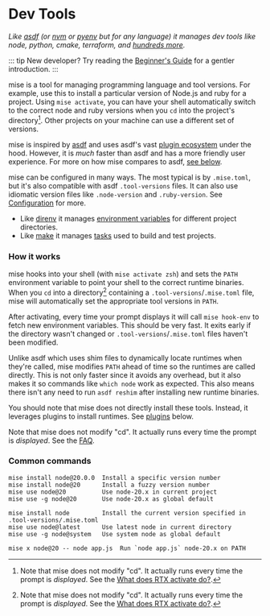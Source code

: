---
---

# Dev Tools

_Like [asdf](https://asdf-vm.com) (or [nvm](https://github.com/nvm-sh/nvm) or [pyenv](https://github.com/pyenv/pyenv) but for any language) it manages dev tools like node, python, cmake, terraform, and [hundreds more](/plugins)._

::: tip
New developer? Try reading the [Beginner's Guide](https://dev.to/jdxcode/beginners-guide-to-mise-ac4) for a gentler introduction.
:::

mise is a tool for managing programming language and tool versions. For example, use this to install
a particular version of Node.js and ruby for a project. Using `mise activate`, you can have your
shell automatically switch to the correct node and ruby versions when you `cd` into the project's
directory[^cd]. Other projects on your machine can use a different set of versions.

mise is inspired by [asdf](https://asdf-vm.com) and uses asdf's vast [plugin ecosystem](https://github.com/mise-plugins/registry)
under the hood. However, it is _much_ faster than asdf and has a more friendly user experience.
For more on how mise compares to asdf, [see below](/comparison-to-asdf).

mise can be configured in many ways. The most typical is by `.mise.toml`, but it's also compatible
with asdf `.tool-versions` files. It can also use idiomatic version files like `.node-version` and
`.ruby-version`. See [Configuration](./configuration) for more.

[^cd]:
    Note that mise does not modify "cd". It actually runs every time the prompt is _displayed_.
    See the [What does RTX activate do?](/faq#what-does-mise-activate-do).

* Like [direnv](https://github.com/direnv/direnv) it manages [environment variables](/configuration#env---arbitrary-environment-variables) for different project directories.
* Like [make](https://www.gnu.org/software/make/manual/make.html) it manages [tasks](/tasks/) used to build and test projects.

### How it works

mise hooks into your shell (with `mise activate zsh`) and sets the `PATH`
environment variable to point your shell to the correct runtime binaries. When you `cd` into a
directory[^cd] containing a `.tool-versions`/`.mise.toml` file, mise will automatically set the
appropriate tool versions in `PATH`.

After activating, every time your prompt displays it will call `mise hook-env` to fetch new
environment variables.
This should be very fast. It exits early if the directory wasn't changed or `.tool-versions`/`.mise.toml` files haven't been modified.

Unlike asdf which uses shim files to dynamically locate runtimes when they're called, mise modifies
`PATH` ahead of time so the runtimes are called directly. This is not only faster since it avoids
any overhead, but it also makes it so commands like `which node` work as expected. This also
means there isn't any need to run `asdf reshim` after installing new runtime binaries.

You should note that mise does not directly install these tools.
Instead, it leverages plugins to install runtimes.
See [plugins](/plugins) below.

[^cd]:
Note that mise does not modify "cd". It actually runs every time the prompt is _displayed_.
See the [FAQ](/faq#what-does-mise-activate-do).

### Common commands

```text
mise install node@20.0.0  Install a specific version number
mise install node@20      Install a fuzzy version number
mise use node@20          Use node-20.x in current project
mise use -g node@20       Use node-20.x as global default

mise install node         Install the current version specified in .tool-versions/.mise.toml
mise use node@latest      Use latest node in current directory
mise use -g node@system   Use system node as global default

mise x node@20 -- node app.js  Run `node app.js` node-20.x on PATH
```
